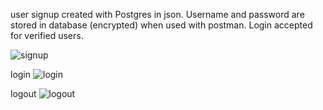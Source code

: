 user signup created with Postgres in json. Username and password are stored in database (encrypted) when used with postman. Login accepted for verified users.

![signup](https://github.com/wr125/signup-postgres/assets/20228047/0809442e-6843-4ef1-b906-39978327ce88)

login
![login](https://github.com/wr125/signup-postgres/assets/20228047/7f2a0640-4756-4425-81db-5f6436b99aaf)

logout
![logout](https://github.com/wr125/signup-postgres/assets/20228047/171053c4-d0cb-4138-8197-a93ebec4d30a)
